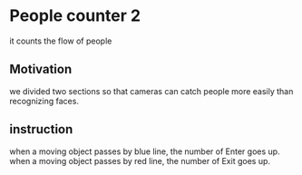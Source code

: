 # People counter 2
it counts the flow of people 



## Motivation 
we divided two sections so that cameras can catch people more easily than recognizing faces.  



## instruction 
when a moving object passes by blue line, the number of Enter goes up.
when a moving object passes by red line, the number of Exit goes up. 
